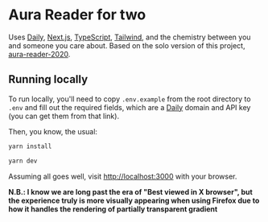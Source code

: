 # Aura Reader for two

Uses [Daily](https://daily.co), [Next.js](https://nextjs.org), [TypeScript](https://www.typescriptlang.org/), [Tailwind](https://tailwindcss.com/), and the chemistry between you and someone you care about. Based on the solo version of this project, [aura-reader-2020](https://github.com/ablwr/aura-reader-2020).

## Running locally

To run locally, you'll need to copy `.env.example` from the root directory to `.env` and fill out the required fields, which are a [Daily](https://www.daily.co/) domain and API key (you can get them from that link).

Then, you know, the usual:

```bash
yarn install
```

```bash
yarn dev
```

Assuming all goes well, visit [http://localhost:3000](http://localhost:3000) with your browser.

**N.B.: I know we are long past the era of "Best viewed in X browser", but the experience truly is more visually appearing when using Firefox due to how it handles the rendering of partially transparent gradient**
